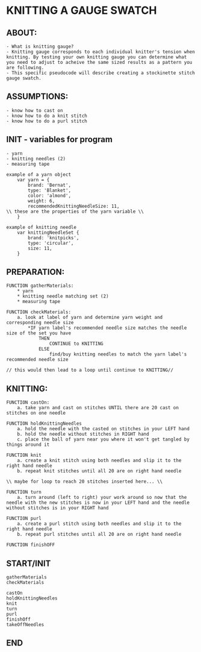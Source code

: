 <!-- pseudocode before the pseudocode:
    - include assumptions?
    - need to start with obtaining the materials aka variables
    - then preparation of casting on the yarn onto a needle
    - setting up how you hold the yarn
    - knit function
    - purl function
    - loop to finish
    - finish off function
    - if else function? - maybe with the count of stitches? or how long you want the swatch??
    - parameters might be the numnber of stitches and color?
-->

# KNITTING A GAUGE SWATCH
## ABOUT:
    - What is knitting gauge?
    - Knitting gauge corresponds to each individual knitter's tension when knitting. By testing your own knitting gauge you can determine what you need to adjust to acheive the same sized results as a pattern you are following.
    - This specific pseudocode will describe creating a stockinette stitch gauge swatch.
## ASSUMPTIONS:
    - know how to cast on
    - know how to do a knit stitch
    - know how to do a purl stitch
## INIT - variables for program
    - yarn
    - knitting needles (2)
    - measuring tape
<!-- stitch counter? -->

```
example of a yarn object
    var yarn = {
        brand: 'Bernat',
        type: 'Blanket',
        color: 'almond',
        weight: 6,
        recommendedKnittingNeedleSize: 11,
\\ these are the properties of the yarn variable \\
    }

example of knitting needle
    var knittingNeedleSet {
        brand: 'knitpicks',
        type: 'circular',
        size: 11,
    }
```

## PREPARATION:
```
FUNCTION gatherMaterials:
    * yarn
    * knitting needle matching set (2)
    * measuring tape

FUNCTION checkMaterials:
    a. look at label of yarn and determine yarn weight and corresponding needle size
        *IF yarn label's recommended needle size matches the needle size of the set you have
            THEN
                CONTINUE to KNITTING
            ELSE
                find/buy knitting needles to match the yarn label's recommended needle size

// this would then lead to a loop until continue to KNITTING//
```
<!-- checkMaterials: function() {
        if (yarn.recommendedKnittingNeedleSize == knittingNeedleSet.size) {
            continue to knitting;
        } else if (yarn.recommendedKnittingNeedleSize < knittingNeedleSet.size) {
            REPEAT until....
        } else if (yarn.recommendedKnittingNeedleSize < knittingNeedleSet.size) {
            REPEAT until....
        }
} -->

<!-- matching sizes would return TRUE - if greater than or less than (sizes don't match) would return FALSE -->

## KNITTING:

```
FUNCTION castOn:
    a. take yarn and cast on stitches UNTIL there are 20 cast on stitches on one needle

FUNCTION holdKnittingNeedles
    a. hold the needle with the casted on stitches in your LEFT hand
    b. hold the needle without stitches in RIGHT hand
    c. place the ball of yarn near you where it won't get tangled by things around it

FUNCTION knit
    a. create a knit stitch using both needles and slip it to the right hand needle
    b. repeat knit stitches until all 20 are on right hand needle

\\ maybe for loop to reach 20 stitches inserted here... \\

FUNCTION turn
    a. turn around (left to right) your work around so now that the needle with the new stitches is now in your LEFT hand and the needle without stitches is in your RIGHT hand

FUNCTION purl
    a. create a purl stitch using both needles and slip it to the right hand needle
    b. repeat purl stitches until all 20 are on right hand needle

FUNCTION finishOFF
```
<!--
    - so next do a loop to repeat the functions for knitting, turning, and purling functions to create the rows   until the full square swatch is formed
    - should those three actions actually be one full function instead to loop?
-->

## START/INIT

```
gatherMaterials
checkMaterials

castOn
holdKnittingNeedles
knit
turn
purl
finishOff
takeOffNeedles

```

## END
